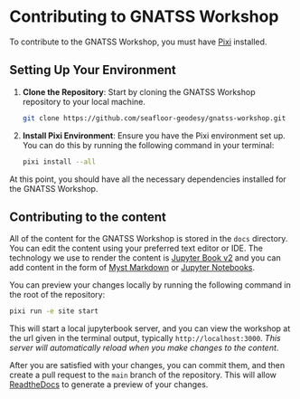 # Contributing to GNATSS Workshop

To contribute to the GNATSS Workshop, you must have [Pixi](https://pixi.sh) installed.

## Setting Up Your Environment

1. **Clone the Repository**: Start by cloning the GNATSS Workshop repository to your local machine.

   ```bash
   git clone https://github.com/seafloor-geodesy/gnatss-workshop.git
   ```

2. **Install Pixi Environment**: Ensure you have the Pixi environment set up. You can do this by running the following command in your terminal:

   ```bash
   pixi install --all
   ```

At this point, you should have all the necessary dependencies installed for the GNATSS Workshop.

## Contributing to the content

All of the content for the GNATSS Workshop is stored in the `docs` directory.
You can edit the content using your preferred text editor or IDE.
The technology we use to render the content is [Jupyter Book v2](https://next.jupyterbook.org) and you can add content in the form of [Myst Markdown](https://next.jupyterbook.org/tutorial/mystmd)
or [Jupyter Notebooks](https://mystmd.org/guide/quickstart-jupyter-lab-myst).

You can preview your changes locally by running the following command in the root of the repository:

```bash
pixi run -e site start
```

This will start a local jupyterbook server, and you can view the workshop at the url given in the terminal output, typically `http://localhost:3000`.
*This server will automatically reload when you make changes to the content*.

After you are satisfied with your changes, you can commit them,
and then create a pull request to the `main` branch of the repository.
This will allow [ReadtheDocs](https://readthedocs.org) to generate a preview of your changes.
